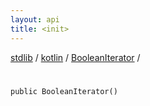 ```yaml
---
layout: api
title: <init>
---
```

[stdlib](../../index.html) / [kotlin](../index.html) / [BooleanIterator](index.html) / [<init>](_init_.html)

# <init>

```
public BooleanIterator()
```
